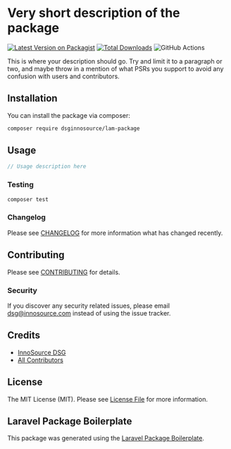 # Very short description of the package

[![Latest Version on Packagist](https://img.shields.io/packagist/v/dsginnosource/lam-package.svg?style=flat-square)](https://packagist.org/packages/dsginnosource/lam-package)
[![Total Downloads](https://img.shields.io/packagist/dt/dsginnosource/lam-package.svg?style=flat-square)](https://packagist.org/packages/dsginnosource/lam-package)
![GitHub Actions](https://github.com/dsginnosource/lam-package/actions/workflows/main.yml/badge.svg)

This is where your description should go. Try and limit it to a paragraph or two, and maybe throw in a mention of what PSRs you support to avoid any confusion with users and contributors.

## Installation

You can install the package via composer:

```bash
composer require dsginnosource/lam-package
```

## Usage

```php
// Usage description here
```

### Testing

```bash
composer test
```

### Changelog

Please see [CHANGELOG](CHANGELOG.md) for more information what has changed recently.

## Contributing

Please see [CONTRIBUTING](CONTRIBUTING.md) for details.

### Security

If you discover any security related issues, please email dsg@innosource.com instead of using the issue tracker.

## Credits

-   [InnoSource DSG](https://github.com/dsginnosource)
-   [All Contributors](../../contributors)

## License

The MIT License (MIT). Please see [License File](LICENSE.md) for more information.

## Laravel Package Boilerplate

This package was generated using the [Laravel Package Boilerplate](https://laravelpackageboilerplate.com).
